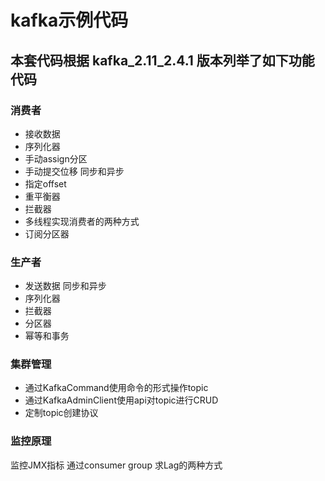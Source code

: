 # kafka示例代码
## 本套代码根据 kafka_2.11_2.4.1 版本列举了如下功能代码
### 消费者
* 接收数据
* 序列化器
* 手动assign分区
* 手动提交位移 同步和异步
* 指定offset
* 重平衡器
* 拦截器
* 多线程实现消费者的两种方式
* 订阅分区器
### 生产者
* 发送数据 同步和异步
* 序列化器
* 拦截器
* 分区器
* 幂等和事务
### 集群管理
* 通过KafkaCommand使用命令的形式操作topic
* 通过KafkaAdminClient使用api对topic进行CRUD
* 定制topic创建协议
### 监控原理
监控JMX指标
通过consumer group 求Lag的两种方式
